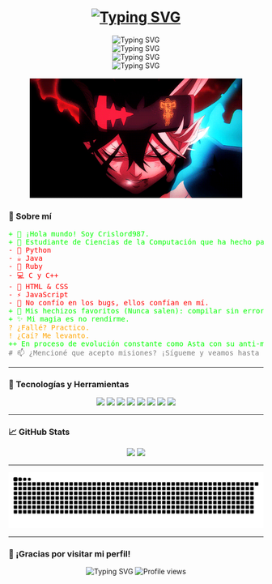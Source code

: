 <h1 align="center"><a href="https://git.io/typing-svg"><img src="https://readme-typing-svg.demolab.com?font=Fira+Code&pause=1000&center=true&width=435&lines=Hola+%F0%9F%91%8B%2C+soy+Cristian" alt="Typing SVG" /></a></h1>

<p align="center">
  <span>
    <img src="https://readme-typing-svg.demolab.com?font=Cinzel&weight=900&size=30&duration=4000&pause=5000&color=F78602&center=true&width=500&lines=Mi+magia+es+no+rendirme" alt="Typing SVG" /><br>
    <img src="https://readme-typing-svg.demolab.com?font=Cinzel&weight=900&size=30&duration=4000&pause=5000&color=F78602&center=true&width=500&lines=si+tengo+falencias+la" alt="Typing SVG" /><br>
    <img src="https://readme-typing-svg.demolab.com?font=Cinzel&weight=900&size=30&duration=4000&pause=5000&color=F78602&center=true&width=500&lines=practica+me+llevara+a+la" alt="Typing SVG" /><br>
    <img src="https://readme-typing-svg.demolab.com?font=Cinzel&weight=900&size=30&duration=4000&pause=5000&color=F78602&center=true&width=500&lines=experticia" alt="Typing SVG" />
  </span>
  <br><br>
  <img src="https://raw.githubusercontent.com/Crislord987/astagif/main/astagif.gif" width="420" alt="Asta Black Clover" />
</p>

### 🧠 Sobre mí

<pre>
<span style="color: lime;">+ 👋 ¡Hola mundo! Soy Crislord987.</span>
<span style="color: lime;">+ 🧠 Estudiante de Ciencias de la Computación que ha hecho pactos con:</span>
<span style="color: red;">- 🐍 Python</span>
<span style="color: red;">- ☕ Java</span>
<span style="color: red;">- 💎 Ruby</span>
<span style="color: red;">- 💻 C y C++</span>
<span style="color: red;">- 🎨 HTML & CSS</span>
<span style="color: red;">- ⚡ JavaScript</span>
<span style="color: red;">- 🚫 No confío en los bugs, ellos confían en mí.</span>
<span style="color: lime;">+ 🧪 Mis hechizos favoritos (Nunca salen): compilar sin errores, debuggear sin miedo y dormir... cuando se puede.</span>
<span style="color: lime;">+ ✨ Mi magia es no rendirme.</span>
<span style="color: orange;">? ¿Fallé? Practico.</span>
<span style="color: orange;">! ¿Caí? Me levanto.</span>
<span style="color: lime;">++ En proceso de evolución constante como Asta con su anti-magia 😤</span>
<span style="color: gray;"># 📫 ¿Mencioné que acepto misiones? ¡Sígueme y veamos hasta dónde llega este viaje!</span>
</pre>


---

### 🧰 Tecnologías y Herramientas

<p align="center">
  <img src="https://cdn.jsdelivr.net/gh/devicons/devicon/icons/python/python-original.svg" width="40" />
  <img src="https://cdn.jsdelivr.net/gh/devicons/devicon/icons/cplusplus/cplusplus-original.svg" width="40" />
  <img src="https://cdn.jsdelivr.net/gh/devicons/devicon/icons/ruby/ruby-original.svg" width="40" />
  <img src="https://cdn.jsdelivr.net/gh/devicons/devicon/icons/c/c-original.svg" width="40" />
  <img src="https://cdn.jsdelivr.net/gh/devicons/devicon/icons/java/java-original.svg" width="40" />
  <img src="https://cdn.jsdelivr.net/gh/devicons/devicon/icons/javascript/javascript-original.svg" width="40" />
  <img src="https://cdn.jsdelivr.net/gh/devicons/devicon/icons/html5/html5-original.svg" width="40" />
  <img src="https://cdn.jsdelivr.net/gh/devicons/devicon/icons/css3/css3-original.svg" width="40" />
</p>

---

### 📈 GitHub Stats

<p align="center">
  <img src="https://github-readme-stats.vercel.app/api?username=Crislord987&show_icons=true&theme=tokyonight" width="48%" />
  <img src="https://github-readme-stats.vercel.app/api/top-langs/?username=Crislord987&layout=compact&theme=tokyonight" width="48%" />
</p>

---
<p align="center">
  <img src="https://raw.githubusercontent.com/Snoopy1866/Snoopy1866/main/profile-contrib-snake/github-snake.svg" alt="snake gif" />
</p>

---

### 🚀 ¡Gracias por visitar mi perfil!

<p align="center">
  <img src="https://readme-typing-svg.demolab.com?font=Cinzel&weight=900&size=22&duration=4000&pause=5000&color=F78602&center=true&width=500&lines=📧+crislord1050@gmail.com" alt="Typing SVG" />
  <img src="https://komarev.com/ghpvc/?username=Crislord987&label=Visitas&color=brightgreen" alt="Profile views"/>
</p>
